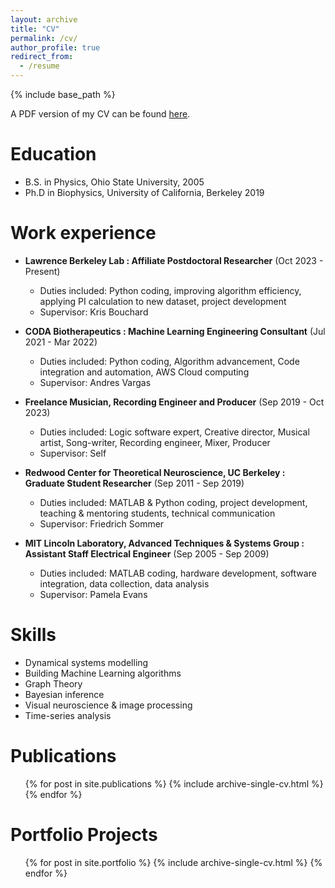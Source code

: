 ```yaml
---
layout: archive
title: "CV"
permalink: /cv/
author_profile: true
redirect_from:
  - /resume
---
```


{% include base_path %}

A PDF version of my CV can be found [here](https://chris-warner-ii.github.io/files/Warner_resume.pdf).

Education
======
* B.S. in Physics, Ohio State University, 2005
* Ph.D in Biophysics, University of California, Berkeley 2019

Work experience
======

* **Lawrence Berkeley Lab : Affiliate Postdoctoral Researcher** (Oct 2023 - Present)
  * Duties included: Python coding, improving algorithm efficiency, applying PI calculation to new dataset, project development
  * Supervisor: Kris Bouchard

* **CODA Biotherapeutics : Machine Learning Engineering Consultant** (Jul 2021 - Mar 2022)
  * Duties included: Python coding, Algorithm advancement, Code integration and automation, AWS Cloud computing 
  * Supervisor: Andres Vargas

* **Freelance Musician, Recording Engineer and Producer** (Sep 2019 - Oct 2023)
  * Duties included: Logic software expert, Creative director, Musical artist, Song-writer, Recording engineer, Mixer, Producer 
  * Supervisor: Self  

* **Redwood Center for Theoretical Neuroscience, UC Berkeley : Graduate Student Researcher** (Sep 2011 - Sep 2019)
  * Duties included: MATLAB & Python coding, project development, teaching & mentoring students, technical communication
  * Supervisor: Friedrich Sommer

* **MIT Lincoln Laboratory, Advanced Techniques & Systems Group : Assistant Staff Electrical Engineer** (Sep 2005 - Sep 2009)
  * Duties included: MATLAB coding, hardware development, software integration, data collection, data analysis 
  * Supervisor: Pamela Evans  
  
Skills
======
* Dynamical systems modelling
* Building Machine Learning algorithms
* Graph Theory
* Bayesian inference
* Visual neuroscience & image processing
* Time-series analysis

Publications
======
  <ul>{% for post in site.publications %}
    {% include archive-single-cv.html %}
  {% endfor %}</ul>

Portfolio Projects
======
  <ol>{% for post in site.portfolio %}
    {% include archive-single-cv.html %}
  {% endfor %}</ol>  
  
<!--  
Talks
======
  <ul>{% for post in site.talks %}
    {% include archive-single-talk-cv.html %}
  {% endfor %}</ul>
  
Teaching
======
  <ul>{% for post in site.teaching %}
    {% include archive-single-cv.html %}
  {% endfor %}</ul>


  
Service and leadership
======
* 

-->  
